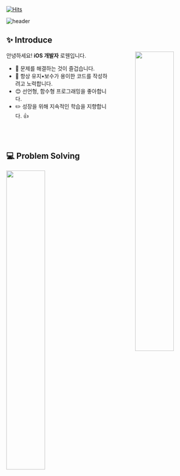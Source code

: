 <!--
**Tediousday93/Tediousday93** is a ✨ _special_ ✨ repository because its `README.md` (this file) appears on your GitHub profile.

Here are some ideas to get you started:

- 🔭 I’m currently working on ...
- 🌱 I’m currently learning ...
- 👯 I’m looking to collaborate on ...
- 🤔 I’m looking for help with ...
- 💬 Ask me about ...
- 📫 How to reach me: ...
- 😄 Pronouns: ...
- ⚡ Fun fact: ...
-->


[![Hits](https://hits.seeyoufarm.com/api/count/incr/badge.svg?url=https%3A%2F%2Fgithub.com%2FTediousday93&count_bg=%236F9EF8&title_bg=%23000000&icon=smugmug.svg&icon_color=%236F9EF8&title=hits&edge_flat=false)](https://hits.seeyoufarm.com)

![header](https://capsule-render.vercel.app/api?type=waving&color=timeGradient&text=Welcome%20to%20Rowan's%20GitHub%20👋&animation=twinkling&fontSize=40&fontAlignY=50&fontAlign=50&height=180)


## ✨ Introduce

<div align="center">
  <div aling="right" width="45%">
    <img align="right" width="45%" src="https://github-readme-stats.vercel.app/api?username=Tediousday93&show_icons=true&theme=github_dark_dimmed&hide="/>
  </div>
  
  <div align="left" width="50%">
    
  안녕하세요! **iOS 개발자** 로웬입니다. <br>
  - 🔭 문제를 해결하는 것이 즐겁습니다. <br>
  - 🌱 항상 유지•보수가 용이한 코드를 작성하려고 노력합니다. <br>
  - 😊 선언형, 함수형 프로그래밍을 좋아합니다. <br>
  - ✏️ 성장을 위해 지속적인 학습을 지향합니다. 👍 <br>

  </div>
</div>
<br>
<br>

## 💻 Problem Solving
<img align="left" width="45%" src="http://mazassumnida.wtf/api/pastel/generate_badge?boj=kimkj93"/></a>
